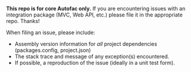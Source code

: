 **This repo is for core Autofac only.** If you are encountering issues with an integration package (MVC, Web API, etc.) please file it in the appropriate repo. Thanks!

When filing an issue, please include:

- Assembly version information for _all_ project dependencies (packages.config, project.json)
- The stack trace and message of any exception(s) encountered.
- If possible, a reproduction of the issue (ideally in a unit test form).